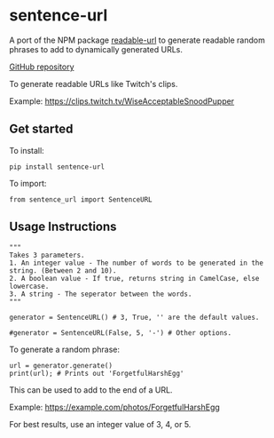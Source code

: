# sentence-url

A port of the NPM package [readable-url](https://github.com/sharadbhat/ReadableURL) to generate readable random phrases to add to dynamically generated URLs.

[GitHub repository](https://github.com/Jabbey92/sentence-url)

To generate readable URLs like Twitch's clips.

Example: https://clips.twitch.tv/WiseAcceptableSnoodPupper

## Get started

To install:

    pip install sentence-url

To import:

    from sentence_url import SentenceURL

## Usage Instructions

    """
    Takes 3 parameters.
    1. An integer value - The number of words to be generated in the string. (Between 2 and 10).
    2. A boolean value - If true, returns string in CamelCase, else lowercase.
    3. A string - The seperator between the words.
    """

    generator = SentenceURL() # 3, True, '' are the default values.

    #generator = SentenceURL(False, 5, '-') # Other options.

To generate a random phrase:

    url = generator.generate()
    print(url); # Prints out 'ForgetfulHarshEgg'


This can be used to add to the end of a URL.

Example: https://example.com/photos/ForgetfulHarshEgg

For best results, use an integer value of 3, 4, or 5.
